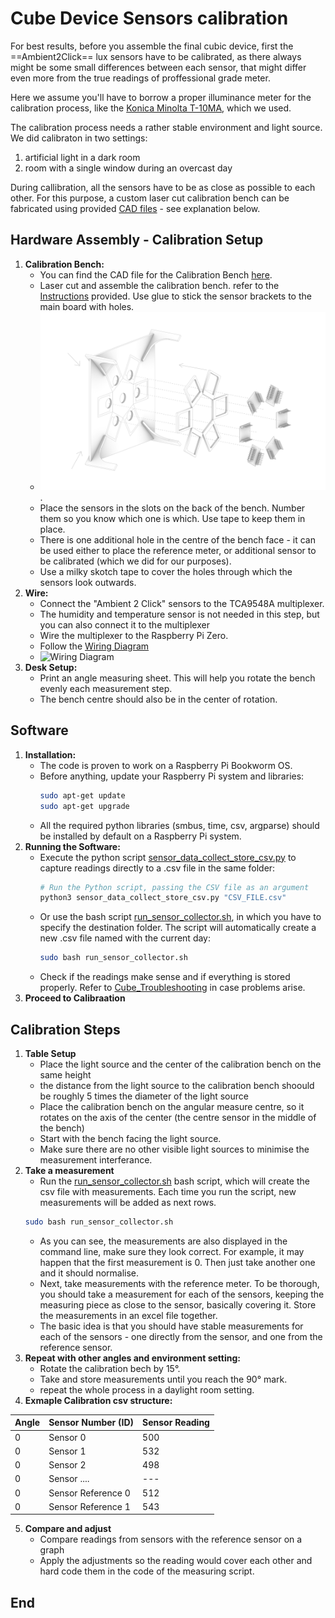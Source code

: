 # Cube Device Sensors calibration

For best results, before you assemble the final cubic device, first the ==Ambient2Click== lux sensors have to be calibrated, as there always might be some small differences between each sensor, that might differ even more from the true readings of proffessional grade meter.

Here we assume you'll have to borrow a proper illuminance meter for the calibration process, like the [Konica Minolta T-10MA](https://www.konicaminolta.eu/eu-en/hardware/measuring-instruments/light-and-display-measurement/illuminance-meters/t-10a-t-10ma), which we used.

The calibration process needs a rather stable environment and light source. We did calibraton in two settings:
1. artificial light in a dark room
2. room with a single window during an overcast day

During callibration, all the sensors have to be as close as possible to each other. For this purpose, a custom laser cut calibration bench can be fabricated using provided [CAD files](../src/hardware/Calibration_Bench.dwg) - see explanation below.

## Hardware Assembly - Calibration Setup

1. **Calibration Bench:**
	- You can find the CAD file for the Calibration Bench [here](../src/hardware/Calibration_Bench.dwg).
	- Laser cut and assemble the calibration bench. refer to the [Instructions](Images/Calibration_Bench_Assembly_Diagram.png) provided. Use glue to stick the sensor brackets to the main board with holes.
	- ![Calibration Bench Assembly Diagram](Images/Calibration_Bench_Assembly_Diagram.png).
	- Place the sensors in the slots on the back of the bench. Number them so you know which one is which. Use tape to keep them in place.
	- There is one additional hole in the centre of the bench face - it can be used either to place the reference meter, or additional sensor to be calibrated (which we did for our purposes).
	- Use a milky skotch tape to cover the holes through which the sensors look outwards.
2. **Wire:**
   - Connect the "Ambient 2 Click" sensors to the TCA9548A multiplexer.
   - The humidity and temperature sensor is not needed in this step, but you can also connect it to the multiplexer
   - Wire the multiplexer to the Raspberry Pi Zero.
   - Follow the [Wiring Diagram](Images/Wiring_Diagram.png)
   - ![Wiring Diagram](Images/Wiring_Diagram.png)
3. **Desk Setup:**
	- Print an angle measuring sheet. This will help you rotate the bench evenly each measurement step.
	- The bench centre should also be in the center of rotation.

## Software

1. **Installation:**
   - The code is proven to work on a Raspberry Pi Bookworm OS.
   - Before anything, update your Raspberry Pi system and libraries:
     ```bash
     sudo apt-get update
	 sudo apt-get upgrade
     ```
	- All the required python libraries (smbus, time, csv, argparse) should be installed by default on a Raspberry Pi system.
2. **Running the Software:**
   - Execute the python script [sensor_data_collect_store_csv.py](../src/code/sensor_data_collect_store_csv.py) to capture readings directly to a .csv file in the same folder:
     ```bash
     # Run the Python script, passing the CSV file as an argument
	 python3 sensor_data_collect_store_csv.py "CSV_FILE.csv"
     ```
   - Or use the bash script [run_sensor_collector.sh](../src/code/run_sensor_collector.sh), in which you have to specify the destination folder. The script will automatically create a new .csv file named with the current day:
     ```bash
     sudo bash run_sensor_collector.sh
     ```
   - Check if the readings make sense and if everything is stored properly. Refer to [Cube_Troubleshooting](04_Cube_TroubleShooting.md) in case problems arise.
3. **Proceed to Calibraation**

## Calibration Steps

1. **Table Setup**
	- Place the light source and the center of the calibration bench on the same height
	- the distance from the light source to the calibration bench shoould be roughly 5 times the diameter of the light source
	- Place the calibration bench on the angular measure centre, so it rotates on the axis of the center (the centre sensor in the middle of the bench)
	- Start with the bench facing the light source.
	- Make sure there are no other visible light sources to minimise the measurement interferance.
2. **Take a measurement**
 	- Run the [run_sensor_collector.sh](../src/code/run_sensor_collector.sh) bash script, which will create the csv file with measurements. Each time you run the script, new measurements will be added as next rows.
	```bash
  	sudo bash run_sensor_collector.sh
	```
 	- As you can see, the measurements are also displayed in the command line, make sure they look correct. For example, it may happen that the first measurement is 0. Then just take another one and it should normalise.
	- Next, take measurements with the reference meter. To be thorough, you should take a measurement for each of the sensors, keeping the measuring piece as close to the sensor, basically covering it. Store the measurements in an excel file together.
	- The basic idea is that you should have stable measurements for each of the sensors - one directly from the sensor, and one from the reference sensor.
4. **Repeat with other angles and environment setting:**
	- Rotate the calibration bech by 15°.
	- Take and store measurements until you reach the 90° mark.
	- repeat the whole process in a daylight room setting.
5. **Exmaple Calibration csv structure:**

| Angle | Sensor Number (ID) | Sensor Reading |
| ----- | ------------------ | -------------- |
| 0     | Sensor 0           | 500            |
| 0     | Sensor 1           | 532            |
| 0     | Sensor 2           | 498            |
| 0     | Sensor ....        | ---            |
| 0     | Sensor Reference 0 | 512            |
| 0     | Sensor Reference 1 | 543            |

5. **Compare and adjust**
	- Compare readings from sensors with the reference sensor on a graph
	- Apply the adjustments so the reading would cover each other and hard code them in the code of the measuring script.

## End
